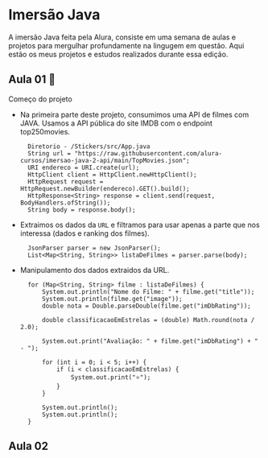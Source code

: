 # Imersão Java 

A imersão Java feita pela Alura, consiste em uma semana de aulas e projetos para mergulhar profundamente na lingugem em questão.
Aqui estão os meus projetos e estudos realizados durante essa edição.

## Aula 01 🤔

Começo do projeto
* Na primeira parte deste projeto, consumimos uma API de filmes com JAVA. Usamos a API pública do site IMDB com o endpoint top250movies.
        
        Diretorio - /Stickers/src/App.java
        String url = "https://raw.githubusercontent.com/alura-cursos/imersao-java-2-api/main/TopMovies.json";
        URI endereco = URI.create(url);
        HttpClient client = HttpClient.newHttpClient();
        HttpRequest request = HttpRequest.newBuilder(endereco).GET().build();
        HttpResponse<String> response = client.send(request, BodyHandlers.ofString());
        String body = response.body();

* Extraimos os dados da `URL` e filtramos para usar apenas a parte que nos interessa (dados e ranking dos filmes).
        
        JsonParser parser = new JsonParser();
        List<Map<String, String>> listaDeFilmes = parser.parse(body);
        
* Manipulamento dos dados extraidos da URL.

        for (Map<String, String> filme : listaDeFilmes) {
            System.out.println("Nome do Filme: " + filme.get("title"));
            System.out.println(filme.get("image"));
            double nota = Double.parseDouble(filme.get("imDbRating"));

            double classificacaoEmEstrelas = (double) Math.round(nota / 2.0);

            System.out.print("Avaliação: " + filme.get("imDbRating") + " - ");

            for (int i = 0; i < 5; i++) {
                if (i < classificacaoEmEstrelas) {
                    System.out.print("⭐️");
                }
            }

            System.out.println();
            System.out.println();
        }
    
## Aula 02
